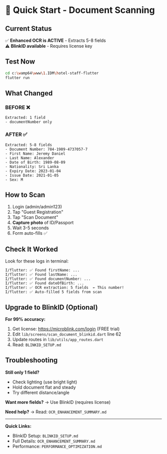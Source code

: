 # 🚀 Quick Start - Document Scanning

## Current Status

✅ **Enhanced OCR is ACTIVE** - Extracts 5-8 fields  
⚠️ **BlinkID available** - Requires license key

## Test Now

```bash
cd c:\wamp64\www\1.IDM\hotel-staff-flutter
flutter run
```

## What Changed

### BEFORE ❌
```
Extracted: 1 field
- documentNumber only
```

### AFTER ✅
```
Extracted: 5-8 fields
- Document Number: 784-1989-4737057-7
- First Name: Jeremy Daniel
- Last Name: Alexander  
- Date of Birth: 1989-08-09
- Nationality: Sri Lanka
- Expiry Date: 2023-01-04
- Issue Date: 2021-01-05
- Sex: M
```

## How to Scan

1. Login (admin/admin123)
2. Tap "Guest Registration"
3. Tap "Scan Document"
4. **Capture photo** of ID/Passport
5. Wait 3-5 seconds
6. Form auto-fills ✅

## Check It Worked

Look for these logs in terminal:
```
I/flutter: ✅ Found firstName: ...
I/flutter: ✅ Found lastName: ...
I/flutter: ✅ Found documentNumber: ...
I/flutter: ✅ Found dateOfBirth: ...
I/flutter: ✅ OCR extraction: 5 fields  ← This number!
I/flutter: ✅ Auto-filled 5 fields from scan
```

## Upgrade to BlinkID (Optional)

**For 99% accuracy:**

1. Get license: https://microblink.com/login (FREE trial)
2. Edit `lib/screens/scan_document_blinkid.dart` line 62
3. Update routes in `lib/utils/app_routes.dart`
4. Read: `BLINKID_SETUP.md`

## Troubleshooting

**Still only 1 field?**
- Check lighting (use bright light)
- Hold document flat and steady
- Try different distance/angle

**Want more fields?**
→ Use BlinkID (requires license)

**Need help?**
→ Read: `OCR_ENHANCEMENT_SUMMARY.md`

---

**Quick Links:**
- BlinkID Setup: `BLINKID_SETUP.md`
- Full Details: `OCR_ENHANCEMENT_SUMMARY.md`
- Performance: `PERFORMANCE_OPTIMIZATION.md`

